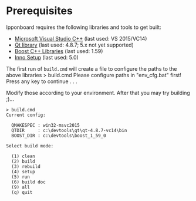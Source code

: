 # Prerequisites

Ipponboard requires the following libraries and tools to get built: 
- [Microsoft Visual Studio C++](https://visualstudio.microsoft.com/de/vs/features/cplusplus/) (last used: VS 2015/VC14)
- [Qt library](https://www.qt.io/) (last used: 4.8.7; 5.x not yet supported)
- [Boost C++ Libraries](http://www.boost.org/) (last used: 1.59)
- [Inno Setup](https://jrsoftware.org/isinfo.php) (last used: 5.0)

The first run of `build.cmd` will create a file to configure the paths to the above libraries
    > build.cmd
	Please configure paths in "env_cfg.bat" first!
    Press any key to continue . . .

Modify those according to your environment. After that you may try building ;)...

    > build.cmd
	Current config:

      QMAKESPEC : win32-msvc2015
      QTDIR     : c:\devtools\qt\qt-4.8.7-vc14\bin
      BOOST_DIR : c:\devtools\boost_1_59_0
    
    Select build mode:
    
      (1) clean
      (2) build
      (3) rebuild
      (4) setup
      (5) run
      (6) build doc
      (9) all
      (q) quit

